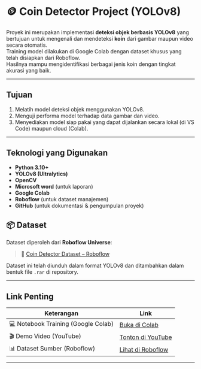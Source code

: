 # 🪙 Coin Detector Project (YOLOv8)


Proyek ini merupakan implementasi **deteksi objek berbasis YOLOv8** yang bertujuan untuk mengenali dan mendeteksi **koin** dari gambar maupun video secara otomatis.  
Training model dilakukan di Google Colab dengan dataset khusus yang telah disiapkan dari Roboflow.  
Hasilnya mampu mengidentifikasi berbagai jenis koin dengan tingkat akurasi yang baik.

---

##  Tujuan
1. Melatih model deteksi objek menggunakan YOLOv8.
2. Menguji performa model terhadap data gambar dan video.
3. Menyediakan model siap pakai yang dapat dijalankan secara lokal (di VS Code) maupun cloud (Colab).

---

##  Teknologi yang Digunakan
- **Python 3.10+**
- **YOLOv8 (Ultralytics)**
- **OpenCV**
- **Microsoft word** (untuk laporan)
- **Google Colab**
- **Roboflow** (untuk dataset manajemen)
- **GitHub** (untuk dokumentasi & pengumpulan proyek)

## 📦 Dataset
Dataset diperoleh dari **Roboflow Universe**:
> 🔗 [Coin Detector Dataset – Roboflow](https://universe.roboflow.com/a1-kpq8b/coin-detector-a0uyb)

Dataset ini telah diunduh dalam format YOLOv8 dan ditambahkan dalam bentuk file `.rar` di repository.

---

## Link Penting

| Keterangan | Link |
|-------------|------|
| 💻 Notebook Training (Google Colab) | [Buka di Colab](https://colab.research.google.com/drive/1QlWKvRsylURRaekO2p9HzsX0UJ_xRTHx?usp=sharing) |
| 🎬 Demo Video (YouTube) | [Tonton di YouTube](https://youtube.com/shorts/dpvOVSGibWo?feature=share) |
| 📊 Dataset Sumber (Roboflow) | [Lihat di Roboflow](https://universe.roboflow.com/a1-kpq8b/coin-detector-a0uyb) |

---

